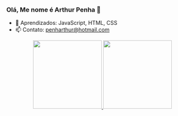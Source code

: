 ### Olá, Me nome é Arthur Penha 🤗
- 🏫 Aprendizados: JavaScript, HTML, CSS
- 📫 Contato: penharthur@hotmail.com
<link rel="stylesheet" href="https://cdn.jsdelivr.net/gh/devicons/devicon@v2.14.0/devicon.min.css">

<div align="center">
  <a href="https://github.com/ArthurPenha">
  <img height="180em" src="https://github-readme-stats.vercel.app/api?username=ArthurPenha&show_icons=true&theme=dark&include_all_commits=true&count_private=true"/>
  <img height="180em" src="https://github-readme-stats.vercel.app/api/top-langs/?username=ArthurPenha&layout=compact&langs_count=7&theme=dark"/>
</div>
  
  ###
  
  <i class="devicon-javascript-plain colored"></i>
